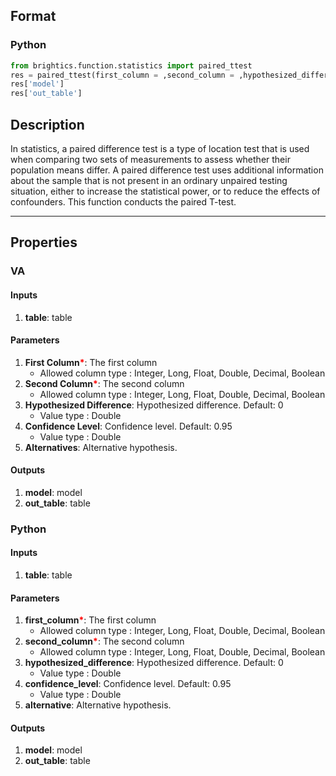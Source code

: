 ## Format
### Python
```python
from brightics.function.statistics import paired_ttest
res = paired_ttest(first_column = ,second_column = ,hypothesized_difference = ,confidence_level = ,alternative = )
res['model']
res['out_table']
```

## Description
In statistics, a paired difference test is a type of location test that is used when comparing two sets of measurements to assess whether their population means differ. A paired difference test uses additional information about the sample that is not present in an ordinary unpaired testing situation, either to increase the statistical power, or to reduce the effects of confounders. This function conducts the paired T-test.

---

## Properties
### VA
#### Inputs
1. **table**: table

#### Parameters
1. **First Column**<b style="color:red">*</b>: The first column
   - Allowed column type : Integer, Long, Float, Double, Decimal, Boolean
2. **Second Column**<b style="color:red">*</b>: The second column
   - Allowed column type : Integer, Long, Float, Double, Decimal, Boolean
3. **Hypothesized Difference**: Hypothesized difference. Default: 0
   - Value type : Double
4. **Confidence Level**: Confidence level. Default: 0.95
   - Value type : Double
5. **Alternatives**: Alternative hypothesis.

#### Outputs
1. **model**: model
2. **out_table**: table

### Python
#### Inputs
1. **table**: table

#### Parameters
1. **first_column**<b style="color:red">*</b>: The first column
   - Allowed column type : Integer, Long, Float, Double, Decimal, Boolean
2. **second_column**<b style="color:red">*</b>: The second column
   - Allowed column type : Integer, Long, Float, Double, Decimal, Boolean
3. **hypothesized_difference**: Hypothesized difference. Default: 0
   - Value type : Double
4. **confidence_level**: Confidence level. Default: 0.95
   - Value type : Double
5. **alternative**: Alternative hypothesis.

#### Outputs
1. **model**: model
2. **out_table**: table

